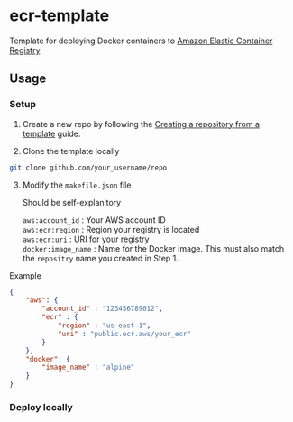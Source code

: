 # ecr-template
Template for deploying Docker containers to [Amazon Elastic Container 
Registry](https://aws.amazon.com/ecr)

## Usage

### Setup

1. Create a new repo by following the [Creating a repository from a 
   template](https://docs.github.com/en/repositories/creating-and-managing-repositories/creating-a-repository-from-a-template) 
   guide.

2. Clone the template locally

```bash
git clone github.com/your_username/repo
```

3. Modify the `makefile.json` file

    Should be self-explanitory

    `aws:account_id`    : Your AWS account ID<br>
    `aws:ecr:region`    : Region your registry is located<br>
    `aws:ecr:uri`       : URI for your registry<br>
    `docker:image_name` : Name for the Docker image. This must also match the 
    `repositry` name you created in Step 1.<br>

Example

```json
{
    "aws": {
        "account_id" : "123456789012",
        "ecr" : {
            "region" : "us-east-1",
            "uri" : "public.ecr.aws/your_ecr"
        }
    },
    "docker": {
        "image_name" : "alpine"
    }
}

```

### Deploy locally
